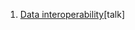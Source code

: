 

1. [Data interoperability](https://slideslive.com/38931925/automated-clinical-concept-mapping-using-snomed?ref=search-presentations-automated+clinical+concept)[talk]
